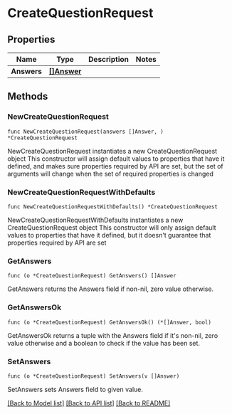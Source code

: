 # CreateQuestionRequest

## Properties

Name | Type | Description | Notes
------------ | ------------- | ------------- | -------------
**Answers** | [**[]Answer**](Answer.md) |  | 

## Methods

### NewCreateQuestionRequest

`func NewCreateQuestionRequest(answers []Answer, ) *CreateQuestionRequest`

NewCreateQuestionRequest instantiates a new CreateQuestionRequest object
This constructor will assign default values to properties that have it defined,
and makes sure properties required by API are set, but the set of arguments
will change when the set of required properties is changed

### NewCreateQuestionRequestWithDefaults

`func NewCreateQuestionRequestWithDefaults() *CreateQuestionRequest`

NewCreateQuestionRequestWithDefaults instantiates a new CreateQuestionRequest object
This constructor will only assign default values to properties that have it defined,
but it doesn't guarantee that properties required by API are set

### GetAnswers

`func (o *CreateQuestionRequest) GetAnswers() []Answer`

GetAnswers returns the Answers field if non-nil, zero value otherwise.

### GetAnswersOk

`func (o *CreateQuestionRequest) GetAnswersOk() (*[]Answer, bool)`

GetAnswersOk returns a tuple with the Answers field if it's non-nil, zero value otherwise
and a boolean to check if the value has been set.

### SetAnswers

`func (o *CreateQuestionRequest) SetAnswers(v []Answer)`

SetAnswers sets Answers field to given value.



[[Back to Model list]](../README.md#documentation-for-models) [[Back to API list]](../README.md#documentation-for-api-endpoints) [[Back to README]](../README.md)


